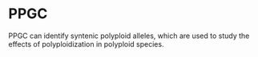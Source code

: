 # PPGC
PPGC can identify syntenic polyploid alleles, which are used to study the effects of polyploidization in polyploid species.
